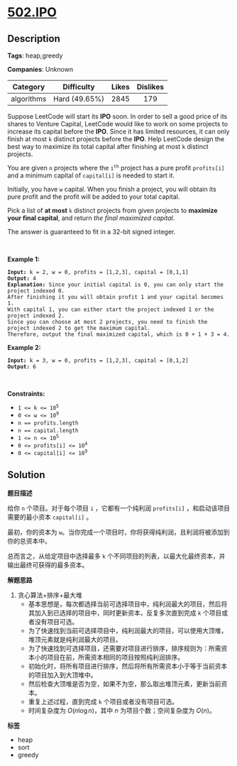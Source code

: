 # [502.IPO](https://leetcode.com/problems/ipo/description/)

## Description

**Tags**: heap,greedy

**Companies**: Unknown

|  Category  |  Difficulty   | Likes | Dislikes |
| :--------: | :-----------: | :---: | :------: |
| algorithms | Hard (49.65%) | 2845  |   179    |

<p>Suppose LeetCode will start its <strong>IPO</strong> soon. In order to sell a good price of its shares to Venture Capital, LeetCode would like to work on some projects to increase its capital before the <strong>IPO</strong>. Since it has limited resources, it can only finish at most <code>k</code> distinct projects before the <strong>IPO</strong>. Help LeetCode design the best way to maximize its total capital after finishing at most <code>k</code> distinct projects.</p>
<p>You are given <code>n</code> projects where the <code>i<sup>th</sup></code> project has a pure profit <code>profits[i]</code> and a minimum capital of <code>capital[i]</code> is needed to start it.</p>
<p>Initially, you have <code>w</code> capital. When you finish a project, you will obtain its pure profit and the profit will be added to your total capital.</p>
<p>Pick a list of <strong>at most</strong> <code>k</code> distinct projects from given projects to <strong>maximize your final capital</strong>, and return <em>the final maximized capital</em>.</p>
<p>The answer is guaranteed to fit in a 32-bit signed integer.</p>
<p>&nbsp;</p>
<p><strong class="example">Example 1:</strong></p>
<pre><code><strong>Input:</strong> k = 2, w = 0, profits = [1,2,3], capital = [0,1,1]
<strong>Output:</strong> 4
<strong>Explanation:</strong> Since your initial capital is 0, you can only start the project indexed 0.
After finishing it you will obtain profit 1 and your capital becomes 1.
With capital 1, you can either start the project indexed 1 or the project indexed 2.
Since you can choose at most 2 projects, you need to finish the project indexed 2 to get the maximum capital.
Therefore, output the final maximized capital, which is 0 + 1 + 3 = 4.</code></pre>
<p><strong class="example">Example 2:</strong></p>
<pre><code><strong>Input:</strong> k = 3, w = 0, profits = [1,2,3], capital = [0,1,2]
<strong>Output:</strong> 6</code></pre>
<p>&nbsp;</p>
<p><strong>Constraints:</strong></p>
<ul>
  <li><code>1 &lt;= k &lt;= 10<sup>5</sup></code></li>
  <li><code>0 &lt;= w &lt;= 10<sup>9</sup></code></li>
  <li><code>n == profits.length</code></li>
  <li><code>n == capital.length</code></li>
  <li><code>1 &lt;= n &lt;= 10<sup>5</sup></code></li>
  <li><code>0 &lt;= profits[i] &lt;= 10<sup>4</sup></code></li>
  <li><code>0 &lt;= capital[i] &lt;= 10<sup>9</sup></code></li>
</ul>

## Solution

**题目描述**

给你 `n` 个项目。对于每个项目 `i` ，它都有一个纯利润 `profits[i]` ，和启动该项目需要的最小资本 `capital[i]` 。

最初，你的资本为 `w`。当你完成一个项目时，你将获得纯利润，且利润将被添加到你的总资本中。

总而言之，从给定项目中选择最多 `k` 个不同项目的列表，以最大化最终资本，并输出最终可获得的最多资本。

**解题思路**

1. 贪心算法+排序+最大堆
   - 基本思想是，每次都选择当前可选择项目中，纯利润最大的项目，然后将其加入到已选择的项目中，同时更新资本，反复多次直到完成 `k` 个项目或者没有项目可选。
   - 为了快速找到当前可选择项目中，纯利润最大的项目，可以使用大顶堆，堆顶元素就是纯利润最大的项目。
   - 为了快速找到可选择项目，还需要对项目进行排序，排序规则为：所需资本小的项目在前，所需资本相同的项目按照纯利润排序。
   - 初始化时，将所有项目进行排序，然后将所有所需资本小于等于当前资本的项目加入到大顶堆中。
   - 然后检查大顶堆是否为空，如果不为空，那么取出堆顶元素，更新当前资本。
   - 重复上述过程，直到完成 `k` 个项目或者没有项目可选。
   - 时间复杂度为 $O(n \log n)$，其中 $n$ 为项目个数；空间复杂度为 $O(n)$。

**标签**

- heap
- sort
- greedy
